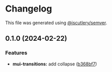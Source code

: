 # Changelog

This file was generated using [@jscutlery/semver](https://github.com/jscutlery/semver).

## 0.1.0 (2024-02-22)


### Features

* **mui-transitions:** add collapse ([b368bf7](https://github.com/Availity/element/commit/b368bf73810b50e710f1dc6698932c9ee1cc5ffc))
